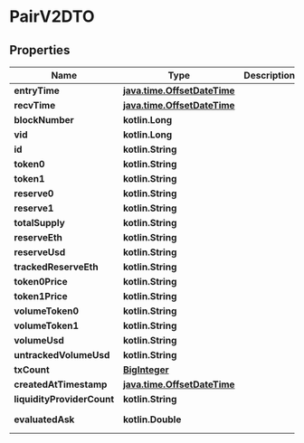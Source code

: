 
# PairV2DTO

## Properties
Name | Type | Description | Notes
------------ | ------------- | ------------- | -------------
**entryTime** | [**java.time.OffsetDateTime**](java.time.OffsetDateTime.md) |  |  [optional]
**recvTime** | [**java.time.OffsetDateTime**](java.time.OffsetDateTime.md) |  |  [optional]
**blockNumber** | **kotlin.Long** |  |  [optional]
**vid** | **kotlin.Long** |  |  [optional]
**id** | **kotlin.String** |  |  [optional]
**token0** | **kotlin.String** |  |  [optional]
**token1** | **kotlin.String** |  |  [optional]
**reserve0** | **kotlin.String** |  |  [optional]
**reserve1** | **kotlin.String** |  |  [optional]
**totalSupply** | **kotlin.String** |  |  [optional]
**reserveEth** | **kotlin.String** |  |  [optional]
**reserveUsd** | **kotlin.String** |  |  [optional]
**trackedReserveEth** | **kotlin.String** |  |  [optional]
**token0Price** | **kotlin.String** |  |  [optional]
**token1Price** | **kotlin.String** |  |  [optional]
**volumeToken0** | **kotlin.String** |  |  [optional]
**volumeToken1** | **kotlin.String** |  |  [optional]
**volumeUsd** | **kotlin.String** |  |  [optional]
**untrackedVolumeUsd** | **kotlin.String** |  |  [optional]
**txCount** | [**BigInteger**](BigInteger.md) |  |  [optional]
**createdAtTimestamp** | [**java.time.OffsetDateTime**](java.time.OffsetDateTime.md) |  |  [optional]
**liquidityProviderCount** | **kotlin.String** |  |  [optional]
**evaluatedAsk** | **kotlin.Double** |  |  [optional] [readonly]



